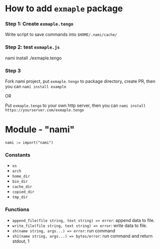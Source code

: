 # How to add `exmaple` package

### Step 1: Create `exmaple.tengo`

Write script to save commands into `$HOME/.nami/cache/`

### Step 2: test `exmaple.js`

nami install ./exmaple.tengo

### Step 3

Fork nami project, put `exmaple.tengo` to package directory, create PR, then you can `nami install example`

OR

Put `exmaple.tengo` to your own http server, then you can `nami install https://yourserver.com/exmaple.tengo`

# Module - "nami"

```
nami := import("nami")
```

### Constants

-   `os`
-   `arch`
-   `home_dir`
-   `bin_dir`
-   `cache_dir`
-   `copied_dir`
-   `tmp_dir`

### Functions

-   `append_file(file string, text string) => error`: append data to file.
-   `write_file(file string, text string) => error`: write data to file.
-   `sh(name string, args...) => error`: run command
-   `sh1(name string, args...) => bytes/error`: run command and return stdout, 1
